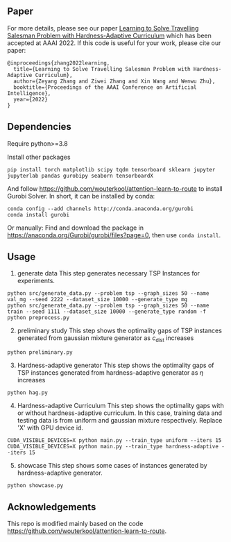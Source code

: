 ## Paper

For more details, please see our paper [Learning to Solve Travelling Salesman Problem with Hardness-Adaptive Curriculum](https://www.aaai.org/AAAI22Papers/AAAI-7174.ZeyangZ.pdf) which has been accepted at AAAI 2022. If this code is useful for your work, please cite our paper:

```
@inproceedings{zhang2022learning,
  title={Learning to Solve Travelling Salesman Problem with Hardness-Adaptive Curriculum},
  author={Zeyang Zhang and Ziwei Zhang and Xin Wang and Wenwu Zhu},
  booktitle={Proceedings of the AAAI Conference on Artificial Intelligence},
  year={2022}
}
```

## Dependencies

Require python>=3.8

Install other packages
```
pip install torch matplotlib scipy tqdm tensorboard sklearn jupyter jupyterlab pandas gurobipy seaborn tensorboardX
```

And follow https://github.com/wouterkool/attention-learn-to-route to install Gurobi Solver. In short, it can be installed by conda:

```
conda config --add channels http://conda.anaconda.org/gurobi
conda install gurobi
```

Or manually: Find and download the package in https://anaconda.org/Gurobi/gurobi/files?page=0, then use ``conda install``.

## Usage

1. generate data
This step generates necessary TSP Instances for experiments.

```
python src/generate_data.py --problem tsp --graph_sizes 50 --name val_mg --seed 2222 --dataset_size 10000 --generate_type mg
python src/generate_data.py --problem tsp --graph_sizes 50 --name train --seed 1111 --dataset_size 10000 --generate_type random -f 
python preprocess.py
```

2. preliminary study
This step shows the optimality gaps of TSP instances generated from gaussian mixture generator as $c_{\text{dist}}$ increases

```
python preliminary.py
```

3. Hardness-adaptive generator 
This step shows the optimality gaps of TSP instances generated from hardness-adaptive generator as $\eta$ increases

```
python hag.py
```

4. Hardness-adaptive Curriculum
This step shows the optimality gaps with or without hardness-adaptive curriculum. In this case, training data and testing data is from uniform and gaussian mixture respectively. Replace 'X' with GPU device id.

```
CUDA_VISIBLE_DEVICES=X python main.py --train_type uniform --iters 15
CUDA_VISIBLE_DEVICES=X python main.py --train_type hardness-adaptive --iters 15
```

5. showcase
This step shows some cases of instances generated by hardness-adaptive generator.
```
python showcase.py
```

## Acknowledgements

This repo is modified mainly based on the code https://github.com/wouterkool/attention-learn-to-route. 